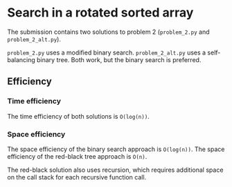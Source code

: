 # Search in a rotated sorted array #
The submission contains two solutions to problem 2 (`problem_2.py` and `problem_2_alt.py`).

`problem_2.py` uses a modified binary search. `problem_2_alt.py` uses a self-balancing binary tree. Both work, but the binary search is preferred.

## Efficiency ##

### Time efficiency ###
The time efficiency of both solutions is `O(log(n))`.

### Space efficiency ###
The space efficiency of the binary search approach is `O(log(n))`. The space efficiency of the red-black tree approach is `O(n)`.

The red-black solution also uses recursion, which requires additional space on the call stack for each recursive function call.
